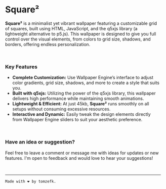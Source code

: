 # Square²

**Square²** is a minimalist yet vibrant wallpaper featuring a customizable grid of squares, built using HTML, JavaScript, and the q5xjs library (a lightweight alternative to p5.js). This wallpaper is designed to give you full control over the visual elements, from colors to grid size, shadows, and borders, offering endless personalization.

<br />

### Key Features
- **Complete Customization:** Use Wallpaper Engine’s interface to adjust color gradients, grid size, shadows, and more to create a style that suits you.
- **Built with q5xjs:** Utilizing the power of the q5xjs library, this wallpaper delivers high performance while maintaining smooth animations.
- **Lightweight & Efficient:** At just 45kb, **Square²** runs smoothly on all setups without consuming excessive resources.
- **Interactive and Dynamic:** Easily tweak the design elements directly from Wallpaper Engine sliders to suit your aesthetic preference.

<br />

### Have an idea or suggestion?
Feel free to leave a comment or message me with ideas for updates or new features. I'm open to feedback and would love to hear your suggestions!

<br />

---
`Made with ❤ by tomzefk.`
